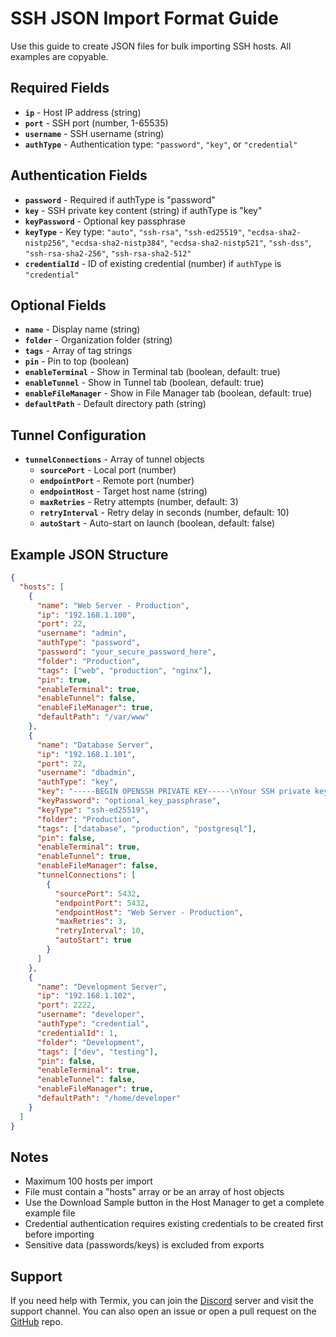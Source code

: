 # SSH JSON Import Format Guide

Use this guide to create JSON files for bulk importing SSH hosts. All examples are copyable.

## Required Fields

- **`ip`** - Host IP address (string)
- **`port`** - SSH port (number, 1-65535)
- **`username`** - SSH username (string)
- **`authType`** - Authentication type: `"password"`, `"key"`, or `"credential"`

## Authentication Fields

- **`password`** - Required if authType is "password"
- **`key`** - SSH private key content (string) if authType is "key"
- **`keyPassword`** - Optional key passphrase
- **`keyType`** - Key type: `"auto"`, `"ssh-rsa"`, `"ssh-ed25519"`, `"ecdsa-sha2-nistp256"`, `"ecdsa-sha2-nistp384"`, `"ecdsa-sha2-nistp521"`, `"ssh-dss"`, `"ssh-rsa-sha2-256"`, `"ssh-rsa-sha2-512"`
- **`credentialId`** - ID of existing credential (number) if `authType` is `"credential"`


## Optional Fields

- **`name`** - Display name (string)
- **`folder`** - Organization folder (string)
- **`tags`** - Array of tag strings
- **`pin`** - Pin to top (boolean)
- **`enableTerminal`** - Show in Terminal tab (boolean, default: true)
- **`enableTunnel`** - Show in Tunnel tab (boolean, default: true)
- **`enableFileManager`** - Show in File Manager tab (boolean, default: true)
- **`defaultPath`** - Default directory path (string)

## Tunnel Configuration

- **`tunnelConnections`** - Array of tunnel objects
    - **`sourcePort`** - Local port (number)
    - **`endpointPort`** - Remote port (number)
    - **`endpointHost`** - Target host name (string)
    - **`maxRetries`** - Retry attempts (number, default: 3)
    - **`retryInterval`** - Retry delay in seconds (number, default: 10)
    - **`autoStart`** - Auto-start on launch (boolean, default: false)

## Example JSON Structure

```json
{
  "hosts": [
    {
      "name": "Web Server - Production",
      "ip": "192.168.1.100",
      "port": 22,
      "username": "admin",
      "authType": "password",
      "password": "your_secure_password_here",
      "folder": "Production",
      "tags": ["web", "production", "nginx"],
      "pin": true,
      "enableTerminal": true,
      "enableTunnel": false,
      "enableFileManager": true,
      "defaultPath": "/var/www"
    },
    {
      "name": "Database Server",
      "ip": "192.168.1.101",
      "port": 22,
      "username": "dbadmin",
      "authType": "key",
      "key": "-----BEGIN OPENSSH PRIVATE KEY-----\nYour SSH private key content here\n-----END OPENSSH PRIVATE KEY-----",
      "keyPassword": "optional_key_passphrase",
      "keyType": "ssh-ed25519",
      "folder": "Production",
      "tags": ["database", "production", "postgresql"],
      "pin": false,
      "enableTerminal": true,
      "enableTunnel": true,
      "enableFileManager": false,
      "tunnelConnections": [
        {
          "sourcePort": 5432,
          "endpointPort": 5432,
          "endpointHost": "Web Server - Production",
          "maxRetries": 3,
          "retryInterval": 10,
          "autoStart": true
        }
      ]
    },
    {
      "name": "Development Server",
      "ip": "192.168.1.102",
      "port": 2222,
      "username": "developer",
      "authType": "credential",
      "credentialId": 1,
      "folder": "Development",
      "tags": ["dev", "testing"],
      "pin": false,
      "enableTerminal": true,
      "enableTunnel": false,
      "enableFileManager": true,
      "defaultPath": "/home/developer"
    }
  ]
}
```

## Notes

- Maximum 100 hosts per import
- File must contain a "hosts" array or be an array of host objects
- Use the Download Sample button in the Host Manager to get a complete example file
- Credential authentication requires existing credentials to be created first before importing
- Sensitive data (passwords/keys) is excluded from exports

## Support

If you need help with Termix, you can join the [Discord](https://discord.gg/jVQGdvHDrf) server and visit the support channel. You can also open an issue or open a pull request on the [GitHub](https://github.com/LukeGus/Termix/issues) repo.